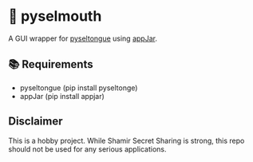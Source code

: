 # :snake: pyselmouth
A GUI wrapper for [pyseltongue](https://github.com/ginsburgnm/pyseltongue) using [appJar](https://github.com/jarvisteach/appJar).

## :books: Requirements
- pyseltongue (pip install pyseltonge)
- appJar (pip install appjar)

## Disclaimer
This is a hobby project. While Shamir Secret Sharing is strong, this repo should not be used for any serious applications.
